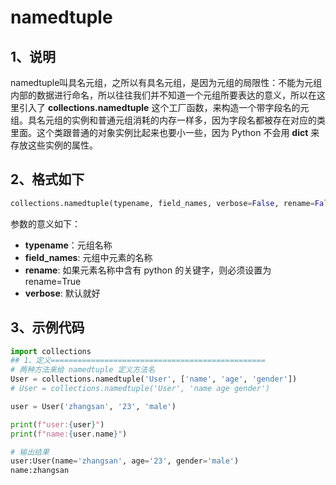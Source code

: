 # namedtuple

## 1、说明

namedtuple叫具名元组，之所以有具名元组，是因为元组的局限性：不能为元组内部的数据进行命名，所以往往我们并不知道一个元组所要表达的意义，所以在这里引入了 **collections.namedtuple** 这个工厂函数，来构造一个带字段名的元组。具名元组的实例和普通元组消耗的内存一样多，因为字段名都被存在对应的类里面。这个类跟普通的对象实例比起来也要小一些，因为 Python 不会用 __dict__ 来存放这些实例的属性。

## 2、格式如下

```python
collections.namedtuple(typename, field_names, verbose=False, rename=False) 
```

参数的意义如下：

- **typename**：元组名称
- **field_names**: 元组中元素的名称
- **rename**: 如果元素名称中含有 python 的关键字，则必须设置为 rename=True
- **verbose**: 默认就好

## 3、示例代码

```python
import collections
## 1、定义================================================
# 两种方法来给 namedtuple 定义方法名
User = collections.namedtuple('User', ['name', 'age', 'gender'])
# User = collections.namedtuple('User', 'name age gender')

user = User('zhangsan', '23', 'male')

print(f"user:{user}")
print(f"name:{user.name}")
```

```python
# 输出结果
user:User(name='zhangsan', age='23', gender='male')
name:zhangsan
```

